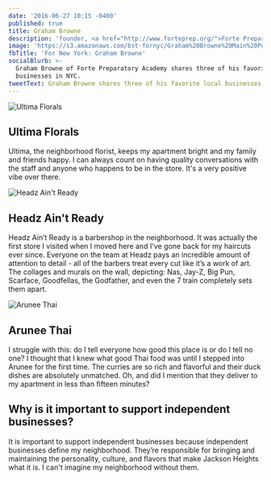 ```yaml
---
date: '2016-06-27 10:15 -0400'
published: true
title: Graham Browne
description: 'founder, <a href="http://www.forteprep.org/">Forte Preparatory Academy</a>'
image: 'https://s3.amazonaws.com/bst-fornyc/Graham%20Browne%20Main%20Portrait.jpg'
fbTitle: 'For New York: Graham Browne'
socialBlurb: >-
  Graham Browne of Forte Preparatory Academy shares three of his favorite local
  businesses in NYC.
tweetText: Graham Browne shares three of his favorite local businesses in NYC
---
```

![Ultima Florals](https://s3.amazonaws.com/bst-fornyc/Graham%20Browne%20Ultima%20Florists.jpg)

## Ultima Florals

Ultima, the neighborhood florist, keeps my apartment bright and my family and friends happy. I can always count on having quality conversations with the staff and anyone who happens to be in the store. It's a very positive vibe over there. 

![Headz Ain't Ready](https://s3.amazonaws.com/bst-fornyc/Graham%20Browne%20Headz%20Ain't%20Ready.jpg)
## Headz Ain't Ready 

Headz Ain’t Ready is a barbershop in the neighborhood. It was actually the first store I visited when I moved here and I've gone back for my haircuts ever since. Everyone on the team at Headz pays an incredible amount of attention to detail - all of the barbers treat every cut like it’s a work of art. The collages and murals on the wall, depicting: Nas, Jay-Z, Big Pun, Scarface, Goodfellas, the Godfather, and even the 7 train completely sets them apart. 

![Arunee Thai](https://s3.amazonaws.com/bst-fornyc/Graham%20Browne%20Arunee%20Thai.jpg)
## Arunee Thai 

I struggle with this: do I tell everyone how good this place is or do I tell no one? I thought that I knew what good Thai food was until I stepped into Arunee for the first time. The curries are so rich and flavorful and their duck dishes are absolutely unmatched. Oh, and did I mention that they deliver to my apartment in less than fifteen minutes? 

## Why is it important to support independent businesses?
It is important to support independent businesses because independent businesses define my neighborhood. They’re responsible for bringing and maintaining the personality, culture, and flavors that make Jackson Heights what it is. I can't imagine my neighborhood without them.
